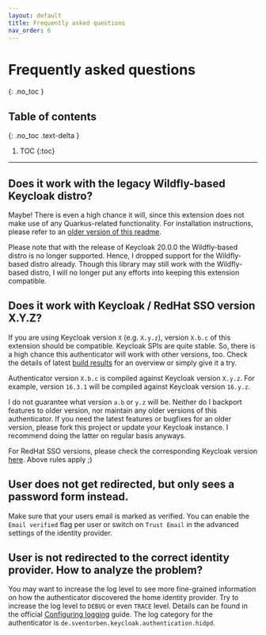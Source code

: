 ```yaml
---
layout: default
title: Frequently asked questions
nav_order: 6
---
```


# Frequently asked questions
{: .no_toc }

## Table of contents
{: .no_toc .text-delta }

1. TOC
   {:toc}

---

## Does it work with the legacy Wildfly-based Keycloak distro?

Maybe! There is even a high chance it will, since this extension does not make use of any Quarkus-related functionality.
For installation instructions, please refer to
an [older version of this readme](https://github.com/sventorben/keycloak-home-idp-discovery/blob/v16.0.0/README.md).

Please note that with the release of Keycloak 20.0.0 the Wildfly-based distro is no longer supported.
Hence, I dropped support for the Wildfly-based distro already. Though this library may still work with the Wildfly-based
distro, I will no longer put any efforts into keeping this extension compatible.

## Does it work with Keycloak / RedHat SSO version X.Y.Z?

If you are using Keycloak version `X` (e.g. `X.y.z`), version `X.b.c` of this extension should be compatible.
Keycloak SPIs are quite stable. So, there is a high chance this authenticator will work with other versions, too. Check
the details of
latest [build results](https://github.com/sventorben/keycloak-home-idp-discovery/actions/workflows/buildAndTest.yml) for
an overview or simply give it a try.

Authenticator version `X.b.c` is compiled against Keycloak version `X.y.z`. For example, version `16.3.1` will be
compiled against Keycloak version `16.y.z`.

I do not guarantee what version `a.b` or `y.z` will be. Neither do I backport features to older version, nor maintain
any older versions of this authenticator. If you need the latest features or bugfixes for an older version, please fork
this project or update your Keycloak instance. I recommend doing the latter on regular basis anyways.

For RedHat SSO versions, please check the corresponding Keycloak
version [here](https://access.redhat.com/articles/2342881). Above rules apply ;)

## User does not get redirected, but only sees a password form instead.

Make sure that your users email is marked as verified. You can enable the `Email verified` flag per user or switch
on `Trust Email` in the advanced settings of the identity provider.

## User is not redirected to the correct identity provider. How to analyze the problem?

You may want to increase the log level to see more fine-grained information on how the authenticator discovered the home
identity provider.
Try to increase the log level to `DEBUG` or even `TRACE` level. Details can be found in the
official [Configuring logging](https://www.keycloak.org/server/logging) guide.
The log category for the authenticator is `de.sventorben.keycloak.authentication.hidpd`.
